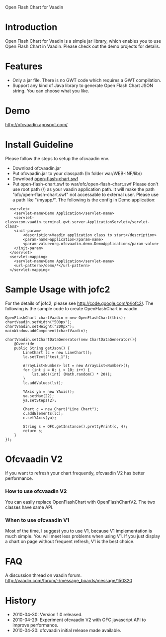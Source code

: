 Open Flash Chart for Vaadin

# Introduction #
Open Flash Chart for Vaadin is a simple jar library, which enables you to use Open Flash Chart in Vaadin. Please check out the demo projects for details.
# Features #
  * Only a jar file. There is no GWT code which requires a GWT compilation.
  * Support any kind of Java library to generate Open Flash Chart JSON string. You can choose what you like.
# Demo #
http://ofcvaadin.appspot.com/
# Install Guideline #
Please follow the steps to setup the ofcvaadin env.
  * Download ofcvaadin.jar
  * Put ofcvaadin.jar to your classpath (In folder war/WEB-INF/lib/)
  * Download [open-flash-chart.swf](http://teethgrinder.co.uk/open-flash-chart-2/)
  * Put open-flash-chart.swf to war/ofc/open-flash-chart.swf
Please don't use root path (/) as your vaadin application path. It will make the path "ofc/open-flash-chart.swf" not accessable to external user. Please use a path like "/myapp/". The following is the config in Demo application:
```
  <servlet>
  	<servlet-name>Demo Application</servlet-name>
  	<servlet-class>com.vaadin.terminal.gwt.server.ApplicationServlet</servlet-class>
  	<init-param>
  		<description>Vaadin application class to start</description>
  		<param-name>application</param-name>
  		<param-value>org.ofcvaadin.demo.DemoApplication</param-value>
  	</init-param>
  </servlet>
  <servlet-mapping>
  	<servlet-name>Demo Application</servlet-name>
  	<url-pattern>/demo/*</url-pattern>
  </servlet-mapping>
```
# Sample Usage with jofc2 #
For the details of jofc2, please see http://code.google.com/p/jofc2/. The following is the sample code to create OpenFlashChart in vaadin.
```
OpenFlashChart chartVaadin = new OpenFlashChart(this);
chartVaadin.setWidth("500px");
chartVaadin.setHeight("200px");
mainWindow.addComponent(chartVaadin);

chartVaadin.setChartDataGenerator(new ChartDataGenerator(){
	@Override
	public String getJson() {
		LineChart lc = new LineChart();
		lc.setText("test_1");

		ArrayList<Number> lst = new ArrayList<Number>();
		for (int i = 0; i < 10; i++) {
			lst.add((int) (Math.random() * 20));
		}
		lc.addValues(lst);

		YAxis ya = new YAxis();
		ya.setMax(22);
		ya.setSteps(2);

		Chart c = new Chart("Line Chart");
		c.addElements(lc);
		c.setYAxis(ya);

		String s = OFC.getInstance().prettyPrint(c, 4);
		return s;
	}
});
```

# Ofcvaadin V2 #
If you want to refresh your chart frequently, ofcvaadin V2 has better performance.
### How to use ofcvaadin V2 ###
You can easily replace OpenFlashChart with OpenFlashChartV2. The two classes have same API.
### When to use ofcvaadin V1 ###
Most of the time, I suggest you to use V1, because V1 implementation is much simple. You will meet less problems when using V1.
If you just display a chart on page without frequent refresh, V1 is the best choice.

# FAQ #
A discussion thread on vaadin forum. http://vaadin.com/forum/-/message_boards/message/150320
# History #
  * 2010-04-30: Version 1.0 released.
  * 2010-04-29: Experiment ofcvaadin V2 with OFC javascript API to improve performance.
  * 2010-04-20: ofcvaadin initial release made available.